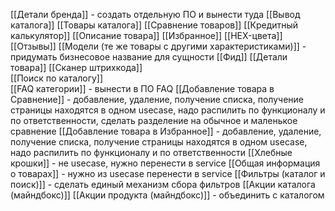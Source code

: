 [[Детали бренда]] - создать отдельную ПО и вынести туда
 [[Вывод каталога]]
 [[Товары каталога]]
 [[Сравнение товаров]]
 [[Кредитный калькулятор]]
 [[Описание товара]] 
 [[Избранное]] 
 [[HEX-цвета]]  
 [[Отзывы]] 
 [[Модели (те же товары с другими характеристиками)]] - придумать бизнесовое название для сущности 
 [[Фид]]
 [[Детали товара]]
 [[Сканер штрихкода]]  
 [[Поиск по каталогу]]  
 [[FAQ категории]] - вынести в ПО FAQ
 [[Добавление товара в Сравнение]]  - добавление, удаление, получение списка, получение страницы находятся в одном usecase, надо распилить по функционалу и по ответственности, сделать разделение на обычное и маленькое сравнение
 [[Добавление товара в Избранное]] - добавление, удаление, получение списка, получение страницы находятся в одном usecase, надо распилить по функционалу и по ответственности
 [[Хлебные крошки]] - не usecase, нужно перенести в service
 [[Общая информация о товарах]] - нужно из usecase перенести в service 
 [[Фильтры (каталог и поиск)]] - сделать единый механизм сбора фильтров
 [[Акции каталога (майндбокс)]]
 [[Акции продукта (майндбокс)]] - объединить с каталогом